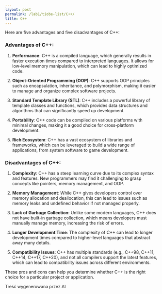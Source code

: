 ```yaml
---
layout: post
permalink: /lab1/tiobe-list/C++/
title: C++
---
```

Here are five advantages and five disadvantages of C++:

### Advantages of C++:

1. **Performance**: C++ is a compiled language, which generally results in faster execution times compared to interpreted languages. It allows for low-level memory manipulation, which can lead to highly optimized code.

2. **Object-Oriented Programming (OOP)**: C++ supports OOP principles such as encapsulation, inheritance, and polymorphism, making it easier to manage and organize complex software projects.

3. **Standard Template Library (STL)**: C++ includes a powerful library of template classes and functions, which provides data structures and algorithms that can significantly speed up development.

4. **Portability**: C++ code can be compiled on various platforms with minimal changes, making it a good choice for cross-platform development.

5. **Rich Ecosystem**: C++ has a vast ecosystem of libraries and frameworks, which can be leveraged to build a wide range of applications, from system software to game development.

### Disadvantages of C++:

1. **Complexity**: C++ has a steep learning curve due to its complex syntax and features. New programmers may find it challenging to grasp concepts like pointers, memory management, and OOP.

2. **Memory Management**: While C++ gives developers control over memory allocation and deallocation, this can lead to issues such as memory leaks and undefined behavior if not managed properly.

3. **Lack of Garbage Collection**: Unlike some modern languages, C++ does not have built-in garbage collection, which means developers must manually manage memory, increasing the risk of errors.

4. **Longer Development Time**: The complexity of C++ can lead to longer development times compared to higher-level languages that abstract away many details.

5. **Compatibility Issues**: C++ has multiple standards (e.g., C++98, C++11, C++14, C++17, C++20), and not all compilers support the latest features, which can lead to compatibility issues across different environments.

These pros and cons can help you determine whether C++ is the right choice for a particular project or application.

Treść wygenerowana przez AI
